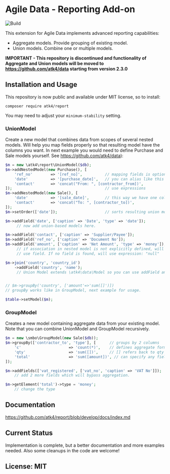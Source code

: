 # Agile Data - Reporting Add-on

![Build](https://github.com/atk4/report/workflows/Unit%20Testing/badge.svg)

This extension for Agile Data implements advanced reporting capabilities:

-   Aggregate models. Provide grouping of existing model.
-   Union models. Combine one or multiple models.

**IMPORTANT - This repository is discontinued and functionality of Aggregate and Union models will be moved to https://github.com/atk4/data starting from version 2.3.0**

## Installation and Usage

This repository is now public and available under MIT license, so to install:

``` shell
composer require atk4/report
```

You may need to adjust your `minimum-stability` setting. 

### UnionModel

Create a new model that combines data from scopes of several nested models. Will help you map fields properly so that resulting model have the columns you want. In next example you would need to define Purchase and Sale models yourself. See https://github.com/atk4/data):

``` php
$m = new \atk4\report\UnionModel($db);
$m->addNestedModel(new Purchase(), [
    'ref_no'        => '[ref_no]',          // mapping fields is optional
    'date'          => '[purchase_date]',   // you can alias like this
    'contact'       => 'concat("From: ", [contractor_from])',
]);                                         // use expressions
$m->addNestedModel(new Sale(), [
    'date'          => '[sale_date]',       // this way we have one column for dates
    'contact'       => 'concat("To: ", [contractor_to])',
]);
$m->setOrder(['date']);                     // sorts resulting union model

$m->addField('date', ['caption' => 'Date', 'type' => 'date']);
     // now add union-based models here.

$m->addField('contact', ['caption' => 'Supplier/Payee']);
$m->addField('ref_no', ['caption' => 'Document No']);
$m->addField('amount', ['caption' => 'Net Amount', 'type' => 'money']);
     // if association in nested model is not explicitly defined, will
     // use field. If no field is found, will use expression: "null"

$m->join('country', 'country_id')
    ->addField('country', 'name');
     // Union Model extends \atk4\data\Model so you can use addField and addExpression


// $m->groupBy('country', ['amount'=>'sum([]')])
// groupBy works like in GroupModel, next example for usage.

$table->setModel($m);
```

### GroupModel

Creates a new model containing aggregate data from your existing model. Note that you can combine UnionModel and GroupModel recursively.

```php
$m = new \smbo\GroupModel(new Sale($db));
$m->groupBy(['contractor_to', 'type'], [      // groups by 2 columns
    'c'                     => 'count(*)',    // defines aggregate formulas for fields
    'qty'                   => 'sum([])',     // [] refers back to qty
    'total'                 => 'sum([amount])', // can specify any field here
]);

$m->addFields(['vat_registered', ['vat_no', 'caption' => 'VAT No']]);
    // add 2 more fields which will bypass aggregation.

$m->getElement('total')->type = 'money';
    // change the type

```



## Documentation

https://github.com/atk4/report/blob/develop/docs/index.md

## Current Status

Implementation is complete, but a better documentation and more examples needed. Also some cleanups in the code are welcome!

## License: MIT
